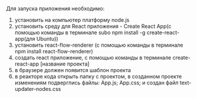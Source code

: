 Для запуска приложения необходимо: 
1. установить на компьютер платформу node.js
2. установить среду для React приложения - Create React App(с помощью команды в терминале subo npm install -g create-react-app(для Ubuntu))
3. установить react-flow-renderer (с помощью команды в терминале npm install react-flow-renderer)
4. создать react приложение, с помощью команды в терминале create-react-app [название проекта]
5. в браузере должен появится шаблон проекта
6. в реакторе кода открыть папку с проектом, в созданном проекте изменениям подверглись файлы: App.js; App.css; и создан файл text-updater-nodes.css